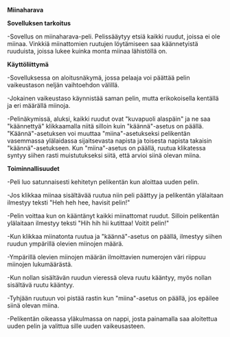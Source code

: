 **Miinaharava**

**Sovelluksen tarkoitus**

-Sovellus on miinaharava-peli. Pelissääytyy etsiä kaikki ruudut, joissa ei ole miinaa. Vinkkiä miinattomien ruutujen löytämiseen saa käännetyistä ruuduista, joissa lukee kuinka monta miinaa lähistöllä on.

**Käyttöliittymä**

-Sovelluksessa on aloitusnäkymä, jossa pelaaja voi päättää pelin vaikeustason neljän vaihtoehdon välillä.

-Jokainen vaikeustaso käynnistää saman pelin, mutta erikokoisella kentällä ja eri määrällä miinoja.

-Pelinäkymissä, aluksi, kaikki ruudut ovat "kuvapuoli alaspäin" ja ne saa "käännettyä" klikkaamalla niitä silloin kuin "käännä"-asetus on päällä. "Käännä"-asetuksen voi muuttaa "miina"-asetukseksi pelikentän vasemmassa ylälaidassa sijaitsevasta napista ja toisesta napista takaisin "käännä"-asetukseen. Kun "miina"-asetus on päällä, ruutua klikatessa syntyy siihen rasti muistutukseksi siitä, että arvioi siinä olevan miina.

**Toiminnallisuudet**

-Peli luo satunnaisesti kehitetyn pelikentän kun aloittaa uuden pelin.

-Jos klikkaa miinaa sisältävää ruutua niin peli päättyy ja pelikentän ylälaitaan ilmestyy teksti "Heh heh hee, havisit pelin!"

-Pelin voittaa kun on kääntänyt kaikki miinattomat ruudut. Silloin pelikentän ylälaitaan ilmestyy teksti "Hih hih hii kutittaa! Voitit pelin!"

-Kun klikkaa miinatonta ruutua ja "käännä"-asetus on päällä, ilmestyy siihen ruudun ympärillä olevien miinojen määrä.

-Ympärillä olevien miinojen määrän ilmoittavien numerojen väri riippuu miinojen lukumäärästä.

-Kun nollan sisältävän ruudun vieressä oleva ruutu kääntyy, myös nollan sisältävä ruutu kääntyy.

-Tyhjään ruutuun voi pistää rastin kun "miina"-asetus on päällä, jos epäilee siinä olevan miina.

-Pelikentän oikeassa yläkulmassa on nappi, josta painamalla saa aloitettua uuden pelin ja valittua sille uuden vaikeusasteen.
